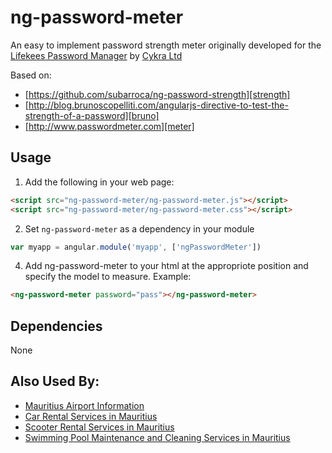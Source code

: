 # ng-password-meter
An easy to implement password strength meter originally developed for the 
[Lifekees Password Manager](https://www.lifekees.com/) by [Cykra Ltd](https://www.cykra.com)

Based on:

*	[https://github.com/subarroca/ng-password-strength][strength]
*	[http://blog.brunoscopelliti.com/angularjs-directive-to-test-the-strength-of-a-password][bruno]
*	[http://www.passwordmeter.com][meter]

  [strength]: https://github.com/subarroca/ng-password-strength 
  [bruno]: http://blog.brunoscopelliti.com/angularjs-directive-to-test-the-strength-of-a-password
  [meter]: http://www.passwordmeter.com

## Usage
1. Add the following in your web page:

  ```html
  <script src="ng-password-meter/ng-password-meter.js"></script>
  <script src="ng-password-meter/ng-password-meter.css"></script>
  ```

2. Set `ng-password-meter` as a dependency in your module
  ```javascript
  var myapp = angular.module('myapp', ['ngPasswordMeter'])
  ```

4. Add ng-password-meter to your html at the appropriote position and specify the model to measure. Example:
  ```html
  <ng-password-meter password="pass"></ng-password-meter>
  ```

## Dependencies
None

## Also Used By:
* [Mauritius Airport Information](https://www.airport.mu)
* [Car Rental Services in Mauritius](https://www.carrental.mu)
* [Scooter Rental Services in Mauritius](https://www.scooterrental.mu)
* [Swimming Pool Maintenance and Cleaning Services in Mauritius](https://www.poolmaintenance.mu)
